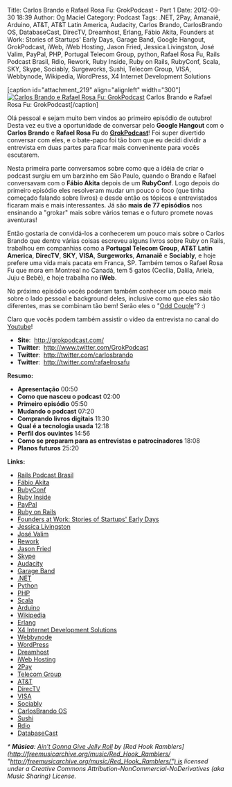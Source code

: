 Title: Carlos Brando e Rafael Rosa Fu: GrokPodcast - Part 1
Date: 2012-09-30 18:39
Author: Og Maciel
Category: Podcast
Tags: .NET, 2Pay, Amanaiê, Arduino, AT&amp;T, AT&amp;T Latin America, Audacity, Carlos Brando, CarlosBrando OS, DatabaseCast, DirecTV, Dreamhost, Erlang, Fábio Akita, Founders at Work: Stories of Startups' Early Days, Garage Band, Google Hangout, GrokPodcast, iWeb, iWeb Hosting, Jason Fried, Jessica Livingston, José Valim, PayPal, PHP, Portugal Telecom Group, python, Rafael Rosa Fu, Rails Podcast Brasil, Rdio, Rework, Ruby Inside, Ruby on Rails, RubyConf, Scala, SKY, Skype, Sociably, Surgeworks, Sushi, Telecom Group, VISA, Webbynode, Wikipedia, WordPress, X4 Internet Development Solutions


[caption id="attachment\_219" align="alignleft" width="300"][![Carlos
Brando e Rafael Rosa Fu:
GrokPodcast](http://www.castalio.info/wp-content/uploads/2012/09/Screenshot-from-2012-09-30-141638-300x188.png "Carlos Brando e Rafael Rosa Fu: GrokPodcast")](http://www.castalio.info/wp-content/uploads/2012/09/Screenshot-from-2012-09-30-141638.png)
Carlos Brando e Rafael Rosa Fu: GrokPodcast[/caption]

Olá pessoal e sejam muito bem vindos ao primeiro episódio de outubro!
Desta vez eu tive a oportunidade de conversar pelo **Google Hangout**
com o **Carlos Brando** e **Rafael Rosa Fu** do
[**GrokPodcast**](http://grokpodcast.com/ "http://grokpodcast.com/")!
Foi super divertido conversar com eles, e o bate-papo foi tão bom que eu
decidi dividir a entrevista em duas partes para ficar mais conveninente
para vocês escutarem.

Nesta primeira parte conversamos sobre como que a idéia de criar o
podcast surgiu em um barzinho em São Paulo, quando o Brando e Rafael
conversavam com o **Fábio Akita** depois de um **RubyConf**. Logo depois
do primeiro episódio eles resolveram mudar um pouco o foco (que tinha
começado falando sobre livros) e desde então os tópicos e entrevistados
ficaram mais e mais interessantes. Já são **mais de 77 episódios** nos
ensinando a "grokar" mais sobre vários temas e o futuro promete novas
aventuras!

Então gostaria de convidá-los a conhecerem um pouco mais sobre o Carlos
Brando que dentre várias coisas escreveu alguns livros sobre Ruby on
Rails, trabalhou em companhias como a **Portugal Telecom Group**, **AT&T
Latin America**, **DirecTV**, **SKY**, **VISA**, **Surgeworks**,
**Amanaiê** e **Sociably**, e hoje prefere uma vida mais pacata em
Franca, SP. Também temos o Rafael Rosa Fu que mora em Montreal no
Canadá, tem 5 gatos (Cecília, Dalila, Ariela, Juju e Bebê), e hoje
trabalha no **iWeb**.

No próximo episódio vocês poderam também conhecer um pouco mais sobre o
lado pessoal e background deles, inclusive como que eles são tão
diferentes, mas se combinam tão bem! Serão eles o "[Odd
Couple](https://en.wikipedia.org/wiki/The_Odd_Couple_(TV_series) "https://en.wikipedia.org/wiki/The_Odd_Couple_(TV_series)")"?
:)

Claro que vocês podem também assistir o vídeo da entrevista no canal do
[Youtube](http://bit.ly/QDn1p2 "http://bit.ly/QDn1p2")!

-   **Site**:  <http://grokpodcast.com/>
-   **Twitter**:  <http://www.twitter.com/GrokPodcast>
-   **Twitter**:  <http://twitter.com/carlosbrando>
-   **Twitter**:  <http://twitter.com/rafaelrosafu>

**Resumo:**

-   **Apresentação** 00:50
-   **Como que nasceu o podcast** 02:00
-   **Primeiro episódio** 05:50
-   **Mudando o podcast** 07:20
-   **Comprando livros digitais** 11:30
-   **Qual é a tecnologia usada** 12:18
-   **Perfil dos ouvintes** 14:56
-   **Como se preparam para as entrevistas e patrocinadores** 18:08
-   **Planos futuros** 25:20

**Links:**

-   [Rails Podcast
    Brasil](https://duckduckgo.com/?q=Rails+Podcast+Brasil)
-   [Fábio Akita](https://duckduckgo.com/?q=Fábio+Akita)
-   [RubyConf](https://duckduckgo.com/?q=RubyConf)
-   [Ruby Inside](https://duckduckgo.com/?q=Ruby+Inside)
-   [PayPal](https://duckduckgo.com/?q=PayPal)
-   [Ruby on Rails](https://duckduckgo.com/?q=Ruby+on+Rails)
-   [Founders at Work: Stories of Startups' Early
    Days](https://duckduckgo.com/?q=Founders+at+Work:+Stories+of+Startups'+Early+Days)
-   [Jessica Livingston](https://duckduckgo.com/?q=Jessica+Livingston)
-   [José Valim](https://duckduckgo.com/?q=José+Valim)
-   [Rework](https://duckduckgo.com/?q=Rework)
-   [Jason Fried](https://duckduckgo.com/?q=Jason+Fried)
-   [Skype](https://duckduckgo.com/?q=Skype)
-   [Audacity](https://duckduckgo.com/?q=Audacity)
-   [Garage Band](https://duckduckgo.com/?q=Garage+Band)
-   [.NET](https://duckduckgo.com/?q=.NET)
-   [Python](https://duckduckgo.com/?q=Python)
-   [PHP](https://duckduckgo.com/?q=PHP)
-   [Scala](https://duckduckgo.com/?q=Scala)
-   [Arduino](https://duckduckgo.com/?q=Arduino)
-   [Wikipedia](https://duckduckgo.com/?q=Wikipedia)
-   [Erlang](https://duckduckgo.com/?q=Erlang)
-   [X4 Internet Development
    Solutions](https://duckduckgo.com/?q=X4+Internet+Development+Solutions)
-   [Webbynode](https://duckduckgo.com/?q=Webbynode)
-   [WordPress](https://duckduckgo.com/?q=WordPress)
-   [Dreamhost](https://duckduckgo.com/?q=Dreamhost)
-   [iWeb Hosting](https://duckduckgo.com/?q=iWeb+Hosting)
-   [2Pay](https://duckduckgo.com/?q=2Pay)
-   [Telecom Group](https://duckduckgo.com/?q=Telecom+Group)
-   [AT&T](https://duckduckgo.com/?q=AT&T)
-   [DirecTV](https://duckduckgo.com/?q=DirecTV)
-   [VISA](https://duckduckgo.com/?q=VISA)
-   [Sociably](https://duckduckgo.com/?q=Sociably)
-   [CarlosBrando OS](https://duckduckgo.com/?q=CarlosBrando+OS)
-   [Sushi](https://duckduckgo.com/?q=Sushi)
-   [Rdio](https://duckduckgo.com/?q=Rdio)
-   [DatabaseCast](https://duckduckgo.com/?q=DatabaseCast)

*\* **Música**: [Ain't Gonna Give Jelly
Roll](http://freemusicarchive.org/music/Red_Hook_Ramblers/Live__WFMU_on_Antique_Phonograph_Music_Program_with_MAC_Feb_8_2011/Red_Hook_Ramblers_-_12_-_Aint_Gonna_Give_Jelly_Roll "http://freemusicarchive.org/music/Red_Hook_Ramblers/Live__WFMU_on_Antique_Phonograph_Music_Program_with_MAC_Feb_8_2011/Red_Hook_Ramblers_-_12_-_Aint_Gonna_Give_Jelly_Roll") by [Red
Hook
Ramblers](http://freemusicarchive.org/music/Red_Hook_Ramblers/ "http://freemusicarchive.org/music/Red_Hook_Ramblers/") is
licensed under a Creative Commons
Attribution-NonCommercial-NoDerivatives (aka Music Sharing) License.*


